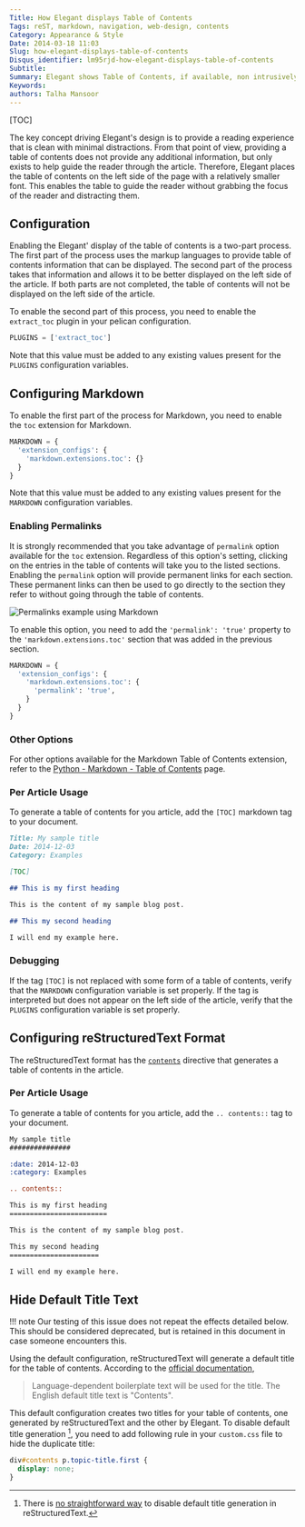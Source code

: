 ```yaml
---
Title: How Elegant displays Table of Contents
Tags: reST, markdown, navigation, web-design, contents
Category: Appearance & Style
Date: 2014-03-18 11:03
Slug: how-elegant-displays-table-of-contents
Disqus_identifier: lm95rjd-how-elegant-displays-table-of-contents
Subtitle:
Summary: Elegant shows Table of Contents, if available, non intrusively to give a clean reading experience to the visitor
Keywords:
authors: Talha Mansoor
---
```


[TOC]

The key concept driving Elegant's design is to provide a reading experience that
is clean with minimal distractions. From that point of view, providing a table of
contents does not provide any additional information, but only exists to help guide the
reader through the article. Therefore, Elegant places the table of contents on the left side
of the page with a relatively smaller font. This enables the table to guide the reader without
grabbing the focus of the reader and distracting them.

## Configuration

Enabling the Elegant' display of the table of contents is a two-part process. The first
part of the process uses the markup languages to provide table of contents information that
can be displayed. The second part of the process takes that information and allows it to
be better displayed on the left side of the article. If both parts are not completed,
the table of contents will not be displayed on the left side of the article.

To enable the second part of this process, you need to enable the `extract_toc` plugin in
your pelican configuration.

```python
PLUGINS = ['extract_toc']
```

Note that this value must be added to any existing values present for the `PLUGINS`
configuration variables.

## Configuring Markdown

To enable the first part of the process for Markdown, you need to enable the `toc` extension
for Markdown.

```python
MARKDOWN = {
  'extension_configs': {
    'markdown.extensions.toc': {}
  }
}
```

Note that this value must be added to any existing values present for the `MARKDOWN` configuration variables.

### Enabling Permalinks

It is strongly recommended that you take advantage of `permalink` option available for the
`toc` extension. Regardless of this option's setting, clicking on the entries in the table
of contents will take you to the listed sections. Enabling the `permalink` option will
provide permanent links for each section. These permanent links can then be used to go
directly to the section they refer to without going through the table of contents.

![Permalinks example using Markdown]({static}/images/elegant-theme-toc-permalinks.png)

To enable this option, you need to add the `'permalink': 'true'` property to the
`'markdown.extensions.toc'` section that was added in the previous section.

```python
MARKDOWN = {
  'extension_configs': {
    'markdown.extensions.toc': {
      'permalink': 'true',
    }
  }
}
```

### Other Options

For other options available for the Markdown Table of Contents extension, refer to the
[Python - Markdown - Table of Contents](https://python-markdown.github.io/extensions/toc/)
page.

### Per Article Usage

To generate a table of contents for you article, add the `[TOC]` markdown tag to your
document.

```Markdown
Title: My sample title
Date: 2014-12-03
Category: Examples

[TOC]

## This is my first heading

This is the content of my sample blog post.

## This my second heading

I will end my example here.
```

### Debugging

If the tag `[TOC]` is not replaced with some form of a table of contents, verify that the
`MARKDOWN` configuration variable is set properly. If the tag is interpreted but does not
appear on the left side of the article, verify that the `PLUGINS` configuration variable is
set properly.

## Configuring reStructuredText Format

The reStructuredText format has the
[`contents`](http://docutils.sourceforge.net/docs/ref/rst/directives.html#table-of-contents)
directive that generates a table of contents in the article.

### Per Article Usage

To generate a table of contents for you article, add the `.. contents::` tag to your document.

```rest
My sample title
###############

:date: 2014-12-03
:category: Examples

.. contents::

This is my first heading
========================

This is the content of my sample blog post.

This my second heading
======================

I will end my example here.
```

## Hide Default Title Text

!!! note
Our testing of this issue does not repeat the effects detailed below. This should be considered deprecated, but is retained in this document in case someone encounters this.

Using the default configuration, reStructuredText will generate a default title for the table
of contents. According to the [official
documentation](http://docutils.sourceforge.net/docs/ref/rst/directives.html#table-of-contents),

> Language-dependent boilerplate text will be used for the title. The English
> default title text is "Contents".

This default configuration creates two titles for your table of contents, one generated by
reStructuredText and the other by Elegant. To disable default title generation
[^disabletitle], you need to add following rule in your `custom.css` file to hide the
duplicate title:

```css
div#contents p.topic-title.first {
  display: none;
}
```

[^disabletitle]: There is [no straightforward way](https://github.com/Pelican-Elegant/elegant/issues/54) to disable default title generation in reStructuredText.
